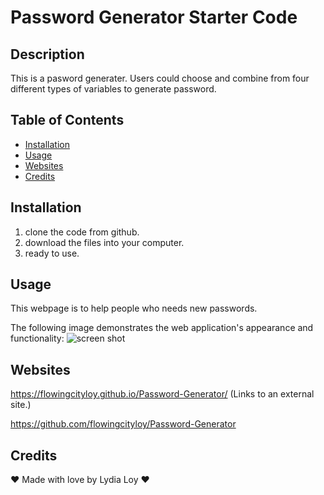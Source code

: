# Password Generator Starter Code

## Description

This is a pasword generater. Users could choose and combine from four different types of variables to generate password. 


## Table of Contents

* [Installation](#Installation)
* [Usage](#Usage)
* [Websites](#Websites)
* [Credits](#Credits)


## Installation

1. clone the code from github.
2. download the files into your computer.
3. ready to use.

## Usage

This webpage is to help people who needs new passwords.

The following image demonstrates the web application's appearance and functionality:
<img src="./assets/image/pg.png" alt="screen shot"/>


## Websites

 https://flowingcityloy.github.io/Password-Generator/ (Links to an external site.)

https://github.com/flowingcityloy/Password-Generator


## Credits

❤️ Made with love by Lydia Loy ❤️

